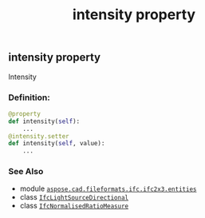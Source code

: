 ﻿---
title: intensity property
second_title: Aspose.CAD for Python via .NET API References
description: 
type: docs
weight: 50
url: /aspose.cad.fileformats.ifc.ifc2x3.entities/ifclightsourcedirectional/intensity/
is_root: false
---

## intensity property


Intensity
### Definition:
```python
@property
def intensity(self):
    ...
@intensity.setter
def intensity(self, value):
    ...
```

### See Also
* module [`aspose.cad.fileformats.ifc.ifc2x3.entities`](../../)
* class [`IfcLightSourceDirectional`](/cad/python-net/aspose.cad.fileformats.ifc.ifc2x3.entities/ifclightsourcedirectional)
* class [`IfcNormalisedRatioMeasure`](/cad/python-net/aspose.cad.fileformats.ifc.ifc2x3.types/ifcnormalisedratiomeasure)
